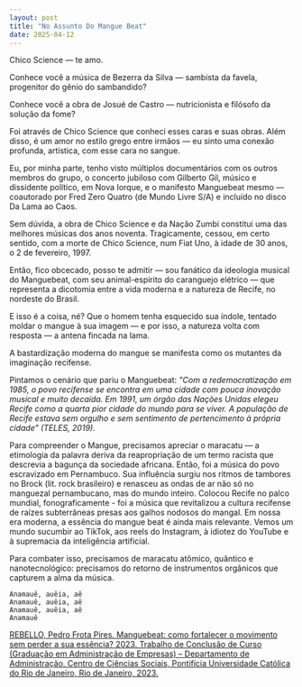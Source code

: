 ```yaml
---
layout: post
title: "No Assunto Do Mangue Beat"
date: 2025-04-12
---
```


Chico Science — te amo.

Conhece você a música de Bezerra da Silva — sambista da favela, progenitor do gênio do sambandido?

Conhece você a obra de Josué de Castro — nutricionista e filósofo da solução da fome?

Foi através de Chico Science que conheci esses caras e suas obras.
Além disso, é um amor no estilo grego entre irmãos — eu sinto uma conexão profunda, artística, com esse cara no sangue.

Eu, por minha parte, tenho visto múltiplos documentários com os outros membros do grupo, o concerto jubiloso com Gilberto Gil, músico e dissidente político, em Nova Iorque, e o manifesto Manguebeat mesmo — coautorado por Fred Zero Quatro (de Mundo Livre S/A) e incluído no disco Da Lama ao Caos.

Sem dúvida, a obra de Chico Science e da Nação Zumbi constitui uma das melhores músicas dos anos noventa. Tragicamente, cessou, em certo sentido, com a morte de Chico Science, num Fiat Uno, à idade de 30 anos, o 2 de fevereiro, 1997.

Então, fico obcecado, posso te admitir — sou fanático da ideologia musical do Manguebeat, com seu animal-espírito do caranguejo elétrico — que representa a dicotomia entre a vida moderna e a natureza de Recife, no nordeste do Brasil.

E isso é a coisa, né? Que o homem tenha esquecido sua índole, tentado moldar o mangue à sua imagem — e por isso, a natureza volta com resposta — a antena fincada na lama.

A bastardização moderna do mangue se manifesta como os mutantes da imaginação recifense.

Pintamos o cenário que pariu o Manguebeat: *"Com a redemocratização em 1985, o povo recifense se encontra em uma cidade com pouca inovação musical e muito decaída. Em 1991, um órgão das Nações Unidas elegeu Recife como a quarta pior cidade do mundo para se viver. A população de Recife estava sem orgulho e sem sentimento de pertencimento à própria cidade" (TELES, 2019).*

Para compreender o Mangue, precisamos apreciar o maracatu — a etimologia da palavra deriva da reapropriação de um termo racista que descrevia a bagunça da sociedade africana. Então, foi a música do povo escravizado em Pernambuco.
Sua influência surgiu nos ritmos de tambores no Brock (lit. rock brasileiro) e renasceu as ondas de ar não só no manguezal pernambucano, mas do mundo inteiro.
Colocou Recife no palco mundial, fonograficamente - foi a música que revitalizou a cultura recifense de raízes subterrâneas presas aos galhos nodosos do mangal. Em nossa era moderna, a essência do mangue beat é ainda mais relevante. Vemos um mundo sucumbir ao TikTok, aos reels do Instagram, à idiotez do YouTube e à supremacia da inteligência artificial.

Para combater isso, precisamos de maracatu atômico, quântico e nanotecnológico: precisamos do retorno de instrumentos orgânicos que capturem a alma da música.

```
Anamauê, auêia, aê
Anamauê, auêia, aê
Anamauê, auêia, aê
Anamauê
```


[REBELLO, Pedro Frota Pires. Manguebeat: como fortalecer o movimento sem perder a sua essência? 2023. Trabalho de Conclusão de Curso (Graduação em Administração de Empresas) – Departamento de Administração, Centro de Ciências Sociais, Pontifícia Universidade Católica do Rio de Janeiro, Rio de Janeiro, 2023.](https://www.maxwell.vrac.puc-rio.br/63354/63354.PDF)


